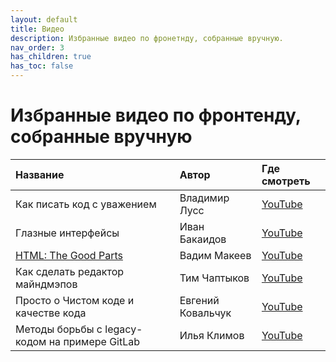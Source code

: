```yaml
---
layout: default
title: Видео
description: Избранные видео по фронетнду, собранные вручную.
nav_order: 3
has_children: true
has_toc: false
---
```


# Избранные видео по&nbsp;фронтенду, собранные вручную

| Название | Автор | Где смотреть |
|:---------|:------|:-----------|
| Как писать код с уважением | Владимир Лусс | [YouTube](https://youtu.be/R4-uveKppV8) |
| Глазные интерфейсы | Иван Бакаидов | [YouTube](https://www.youtube.com/watch?v=eLlULhNNthI&t=450s) |
| [HTML: The Good Parts](html-the-good-parts) | Вадим Макеев | [YouTube](https://www.youtube.com/watch?v=eLlULhNNthI&t=5592s) |
| Как сделать редактор майндмэпов | Тим Чаптыков | [YouTube](https://www.youtube.com/watch?v=eLlULhNNthI&t=14706s) |
| Просто о Чистом коде и качестве кода | Евгений Ковальчук | [YouTube](https://youtu.be/XT6XkIJIVbA) |
| Методы борьбы с legacy-кодом на примере GitLab | Илья Климов | [YouTube](https://youtu.be/3tdfBMRq34o) |
